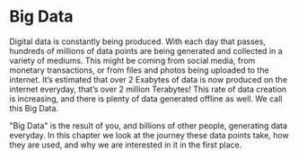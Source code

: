 # Big Data

Digital data is constantly being produced. With each day that passes, hundreds of millions of data points are being generated and collected in a variety of mediums. This might be coming from social media, from monetary transactions, or from files and photos being uploaded to the internet. It’s estimated that over 2 Exabytes of data is now produced on the internet everyday, that’s over 2 million Terabytes! This rate of data creation is increasing, and there is plenty of data generated offline as well.
We call this Big Data.

"Big Data" is the result of you, and billions of other people, generating data everyday. In this chapter we look at the journey these data points take, how they are used, and why we are interested in it in the first place.

